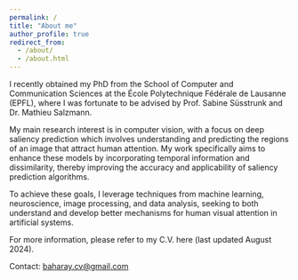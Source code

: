 ```yaml
---
permalink: /
title: "About me"
author_profile: true
redirect_from: 
  - /about/
  - /about.html
---
```

I recently obtained my PhD from the School of Computer and Communication Sciences at the École Polytechnique Fédérale de Lausanne (EPFL), where I was fortunate to be advised by Prof. Sabine Süsstrunk and Dr. Mathieu Salzmann.

My main research interest is in computer vision, with a focus on deep saliency prediction which involves understanding and predicting the regions of an image that attract human attention. My work specifically aims to enhance these models by incorporating temporal information and dissimilarity, thereby improving the accuracy and applicability of saliency prediction algorithms.

To achieve these goals, I leverage techniques from machine learning, neuroscience, image processing, and data analysis, seeking to both understand and develop better mechanisms for human visual attention in artificial systems.

For more information, please refer to my C.V. here (last updated August 2024).

Contact: baharay.cv@gmail.com

